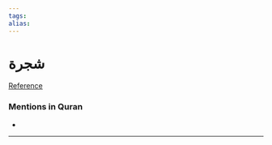 ```yaml
---
tags: 
alias: 
---
```


# شجرة

[Reference](https://corpus.quran.com/concept.jsp?id=tree)

### Mentions in Quran
- 

---

